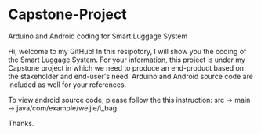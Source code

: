 # Capstone-Project
Arduino and Android coding for Smart Luggage System

Hi, welcome to my GitHub!
In this resipotory, I will show you the coding of the Smart Luggage System.
For your information, this project is under my Capstone project in which we need to produce an end-product based on the stakeholder and end-user's need.
Arduino and Android source code are included as well for your references.

To view android source code, please follow the this instruction: src -> main -> java/com/example/weijie/i_bag

Thanks.
